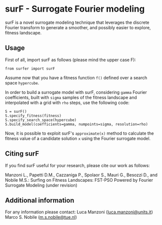 # surF - Surrogate Fourier modeling 

surF is a novel surrogate modeling technique that leverages the discrete Fourier transform to generate a smoother, and possibly easier to explore, fitness landscape.

## Usage

First of all, import surF as follows (please mind the upper case F):

```
from surfer import surF
```

Assume now that you have a fitness function ```f()``` defined over a search space ```hypercube```.

In order to build a surrogate model with surF, considering ```gamma``` Fourier coefficients, built with ```sigma``` samples of the fitness landscape and interpolated with a grid with ```rho``` steps, use the following code:

```
S = surF()
S.specify_fitness(fitness)
S.specify_search_space(hypercube)
S.build_model(coefficients=gamma, numpoints=sigma, resolution=rho)
```

Now, it is possible to exploit surF's  ```approximate(x)``` method to calculate the fitness value of a candidate solution ```x``` using the Fourier surrogate model.

## Citing surF

If you find surF useful for your research, please cite our work as follows:

Manzoni L., Papetti D.M., Cazzaniga P., Spolaor S., Mauri G., Besozzi D., and Nobile M.S.: Surfing on Fitness Landscapes: FST-PSO Powered by Fourier Surrogate Modeling (under revision)

## Additional information

For any information please contact: 
Luca Manzoni (luca.manzoni@units.it)
Marco S. Nobile (m.s.nobile@tue.nl)
